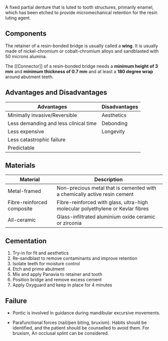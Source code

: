 A fixed partial denture that is luted to tooth structures, primarily enamel, which has been etched to provide micromechanical retention for the resin luting agent.

## Components
The retainer of a resin-bonded bridge is usually called a **wing**. It is usually made of nickel-chromium or cobalt-chromium alloys and sandblasted with 50 microns alumina.

The [[Connector]] of a resin-bonded bridge needs a **minimum height of 3 mm** and **minimum thickness of 0.7 mm** and at least a **180 degree wrap** around abutment teeth.

## Advantages and Disadvantages

| Advantages                            | Disadvantages |
| ------------------------------------- | ------------- |
| Minimally invasive/Reversible         | Aesthetics    |
| Less demanding and less clinical time | Debonding     |
| Less expensive                        | Longevity     |
| Less catastrophic failure             |               |
| Predictable                           |               |

## Materials

| Material                   | Description                                                                     |
| -------------------------- | ------------------------------------------------------------------------------- |
| Metal-framed               | Non-precious metal that is cemented with a chemically active resin cement       |
| Fibre-reinforced composite | Fibre-reinforced with glass, ultra-high molecular polyethylene or Kevlar fibres |
| All-ceramic                | Glass-infiltrated aluminium oxide ceramic or zirconia                           | 

## Cementation

1. Try-in for fit and aesthetics
2. Re-sandblast to remove contaminants and improve retention
3. Isolate teeth for moisture control
4. Etch and prime abutment
5. Mix and apply Panavia to retainer and tooth
6. Position bridge and remove excess cement
7. Apply Oxyguard and keep in place for 4 minutes

## Failure
* Pontic is involved in guidance during mandibular excursive movements.

* Parafunctional forces (nail/pen biting, bruxism). Habits should be identified, and the patient should be counselled to avoid them. For bruxism, An occlusal splint can be considered.